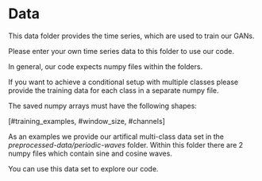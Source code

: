 # Data

This data folder provides the time series, which are used to train our GANs.

Please enter your own time series data to this folder to use our code.

In general, our code expects numpy files within the folders.

If you want to achieve a conditional setup with multiple classes please provide the training data for each class in a separate numpy file.

The saved numpy arrays must have the following shapes:

[#training_examples, #window_size, #channels]

As an examples we provide our artifical multi-class data set in the *preprocessed-data/periodic-waves* folder.
Within this folder there are 2 numpy files which contain sine and cosine waves.

You can use this data set to explore our code.
